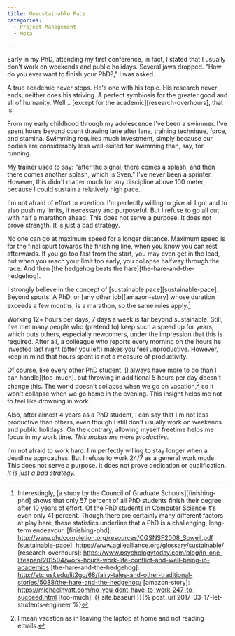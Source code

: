 ```yaml
---
title: Unsustainable Pace
categories:
  - Project Management
  - Meta

---
```


Early in my PhD, attending my first conference, in fact, I stated that I usually don't work on weekends and public holidays. Several jaws dropped. "How do you ever want to finish your PhD?," I was asked.

A true academic never stops. He's one with his topic. His research never ends; neither does his striving. A perfect symbiosis for the greater good and all of humanity. Well... [except for the academic][research-overhours], that is.

From my early childhood through my adolescence I've been a swimmer. I've spent hours beyond count drawing lane after lane, training technique, force, and stamina. Swimming requires much investment, simply because our bodies are considerably less well-suited for swimming than, say, for running.

My trainer used to say: "after the signal, there comes a splash; and then there comes another splash, which is Sven." I've never been a sprinter. However, this didn't matter much for any discipline above 100 meter, because I could sustain a relatively high pace.

I'm not afraid of effort or exertion. I'm perfectly willing to give all I got and to also push my limits, if necessary and purposeful. But I refuse to go all out with half a marathon ahead. This does not serve a purpose. It does not prove strength. It is just a bad strategy.

No one can go at maximum speed for a longer distance. Maximum speed is for the final spurt towards the finishing line, when you know you can rest afterwards. If you go too fast from the start, you may even get in the lead, but when you reach your limit too early, you collapse halfway through the race. And then [the hedgehog beats the hare][the-hare-and-the-hedgehog].

I strongly believe in the concept of [sustainable pace][sustainable-pace]. Beyond sports. A PhD, or [any other job][amazon-story] whose duration exceeds a few months, is a marathon, so the same rules apply.[^finishing-phd]

Working 12+ hours per days, 7 days a week is far beyond sustainable. Still, I've met many people who (pretend to) keep such a speed up for years, which puts others, especially newcomers, under the impression that this is required. After all, a colleague who reports every morning on the hours he invested last night (after you left) makes you feel unproductive. However, keep in mind that hours spent is not a measure of productivity.

Of course, like every other PhD student, [I always have more to do than I can handle][too-much]. but throwing in additional 5 hours per day doesn't change this. The world doesn't collapse when we go on vacation,[^vacation] so it won't collapse when we go home in the evening. This insight helps me not to feel like drowning in work.

Also, after almost 4 years as a PhD student, I can say that I'm not less productive than others, even though I still don't usually work on weekends and public holidays. On the contrary, allowing myself freetime helps me focus in my work time. *This makes me more productive.*

I'm not afraid to work hard. I'm perfectly willing to stay longer when a deadline approaches. But I refuse to work 24/7 as a general work mode. This does not serve a purpose. It does not prove dedication or qualification. *It is just a bad strategy.*

  [^finishing-phd]: Interestingly, [a study by the Council of Graduate Schools][finishing-phd] shows that only 57 percent of all PhD students finish their degree after 10 years of effort. Of the PhD students in Computer Science it's even only 41 percent. Though there are certainly many different factors at play here, these statistics underline that a PhD is a challenging, long-term endeavour.
  [finishing-phd]: http://www.phdcompletion.org/resources/CGSNSF2008_Sowell.pdf
  [sustainable-pace]: https://www.agilealliance.org/glossary/sustainable/
  [research-overhours]: https://www.psychologytoday.com/blog/in-one-lifespan/201504/work-hours-work-life-conflict-and-well-being-in-academics
  [the-hare-and-the-hedgehog]: http://etc.usf.edu/lit2go/68/fairy-tales-and-other-traditional-stories/5088/the-hare-and-the-hedgehog/
  [amazon-story]: https://michaelhyatt.com/no-you-dont-have-to-work-247-to-succeed.html
  [too-much]: {{ site.baseurl }}{% post_url 2017-03-17-let-students-engineer %}
  [^vacation]: I mean vacation as in leaving the laptop at home and not reading emails.
